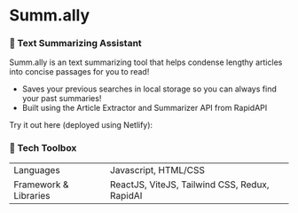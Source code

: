 # Summ.ally

<h3> 💬 Text Summarizing Assistant </h3>

Summ.ally is an text summarizing tool that helps condense lengthy articles into concise passages for you to read!
* Saves your previous searches in local storage so you can always find your past summaries!
* Built using the Article Extractor and Summarizer API from RapidAPI

Try it out here (deployed using Netlify): 

<h3> 🧰 Tech Toolbox </h3>
<table>
    <tr>
        <td> Languages </td>
        <td> Javascript, HTML/CSS </td>
    </tr>
    <tr>
        <td> Framework & Libraries </td>
        <td> ReactJS, ViteJS, Tailwind CSS, Redux, RapidAI </td>
    </tr>
</table>
